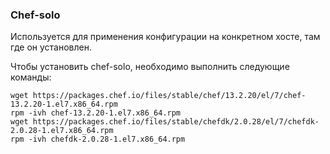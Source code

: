 ### Chef-solo
Используется для применения конфигурации на конкретном хосте, там где он установлен.

Чтобы установить chef-solo, необходимо выполнить следующие команды:
```
wget https://packages.chef.io/files/stable/chef/13.2.20/el/7/chef-13.2.20-1.el7.x86_64.rpm
rpm -ivh chef-13.2.20-1.el7.x86_64.rpm
wget https://packages.chef.io/files/stable/chefdk/2.0.28/el/7/chefdk-2.0.28-1.el7.x86_64.rpm
rpm -ivh chefdk-2.0.28-1.el7.x86_64.rpm
```
